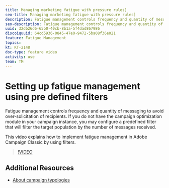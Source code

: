 ```yaml
---
title: Managing marketing fatigue with pressure rules]
seo-title: Managing marketing fatigue with pressure rules]
description: Fatigue management controls frequency and quantity of messaging to avoid over-solicitation of recipients. If you do not have the campaign optimization module in your campaign instance, you may configure a predefined filter that will filter the target population by the number of messages received.   This video explains how to implement fatigue management in Adobe Campaign Classic by using filters.
seo-description: Fatigue management controls frequency and quantity of messaging to avoid over-solicitation of recipients. If you do not have the campaign optimization module in your campaign instance, you may configure a predefined filter that will filter the target population by the number of messages received.   This video explains how to implement fatigue management in Adobe Campaign Classic by using filters.
uuid: 32db26d6-65b0-40cb-8b1a-5f4dad867986
discoiquuid: 64cd5936-0845-47e0-9472-5ba08f36e021
feature: Fatigue Management
topics: 
kt: KT-2148
doc-type: feature video
activity: use
team: TM
---
```


# Setting up fatigue management using pre defined filters

Fatigue management controls frequency and quantity of messaging to avoid over-solicitation of recipients. If you do not have the campaign optimization module in your campaign instance, you may configure a predefined filter that will filter the target population by the number of messages received.   

This video explains how to implement fatigue management in Adobe Campaign Classic by using filters.

>[!VIDEO](https://video.tv.adobe.com/v/25091?quality=12)

## Additional Resources

* [About campaign typologies](https://docs.campaign.adobe.com/doc/AC/en/CMP_Campaign_Optimization_About_campaign_typologies.html)
